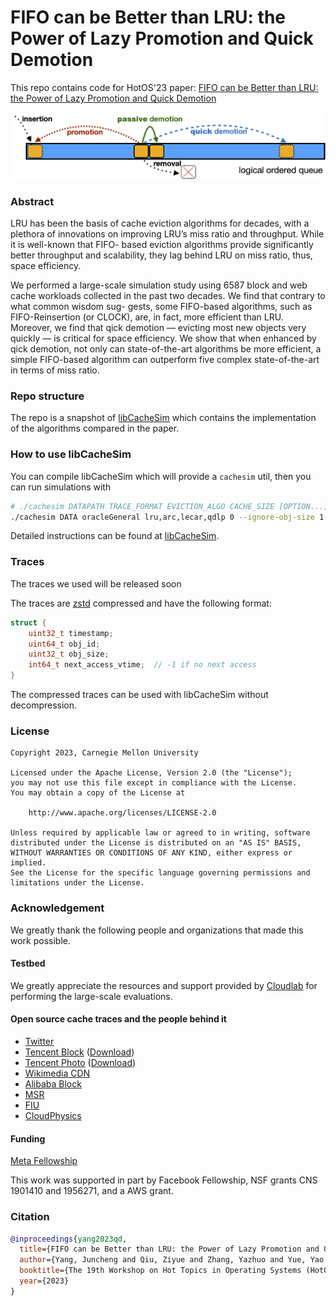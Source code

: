 
# FIFO can be Better than LRU: the Power of Lazy Promotion and Quick Demotion
This repo contains code for HotOS'23 paper: [FIFO can be Better than LRU: the Power of Lazy Promotion and Quick Demotion](https://junchengyang.com/publication/hotos23-qdlp.pdf)

![HotOS diagram](diagram1.png)


### Abstract
LRU has been the basis of cache eviction algorithms for decades, with a plethora of innovations on improving LRU’s miss ratio and throughput. While it is well-known that FIFO- based eviction algorithms provide significantly better throughput and scalability, they lag behind LRU on miss ratio, thus, space efficiency. 

We performed a large-scale simulation study using 6587 block and web cache workloads collected in the past two decades. We find that contrary to what common wisdom sug- gests, some FIFO-based algorithms, such as FIFO-Reinsertion (or CLOCK), are, in fact, more efficient than LRU. Moreover, we find that qick demotion — evicting most new objects very quickly — is critical for space efficiency. We show that when enhanced by qick demotion, not only can state-of-the-art algorithms be more efficient, a simple FIFO-based algorithm can outperform five complex state-of-the-art in terms of miss ratio. 


### Repo structure 
The repo is a snapshot of [libCacheSim](https://github.com/1a1a11a/libCacheSim) which contains the implementation of the algorithms compared in the paper. 


### How to use libCacheSim
You can compile libCacheSim which will provide a `cachesim` util, then you can run simulations with
```bash
# ./cachesim DATAPATH TRACE_FORMAT EVICTION_ALGO CACHE_SIZE [OPTION...]
./cachesim DATA oracleGeneral lru,arc,lecar,qdlp 0 --ignore-obj-size 1
```
Detailed instructions can be found at [libCacheSim](https://github.com/1a1a11a/libCacheSim).


### Traces
The traces we used will be released soon

The traces are [zstd](https://github.com/facebook/zstd) compressed and have the following format:
```c
struct {
    uint32_t timestamp;
    uint64_t obj_id;
    uint32_t obj_size;
    int64_t next_access_vtime;  // -1 if no next access
}
```
The compressed traces can be used with libCacheSim without decompression.


### License
```
Copyright 2023, Carnegie Mellon University

Licensed under the Apache License, Version 2.0 (the "License");
you may not use this file except in compliance with the License.
You may obtain a copy of the License at

    http://www.apache.org/licenses/LICENSE-2.0

Unless required by applicable law or agreed to in writing, software
distributed under the License is distributed on an "AS IS" BASIS,
WITHOUT WARRANTIES OR CONDITIONS OF ANY KIND, either express or implied.
See the License for the specific language governing permissions and
limitations under the License.
```

### Acknowledgement
We greatly thank the following people and organizations that made this work possible. 
#### Testbed
We greatly appreciate the resources and support provided by [Cloudlab](https://cloudlab.us) for performing the large-scale evaluations. 
<!-- Especially Leigh and Mike for helping with many aspects of using the testbed. -->

#### Open source cache traces and **the people behind it**
* [Twitter](https://github.com/twitter/cache-traces)
* [Tencent Block](https://www.usenix.org/conference/atc20/presentation/zhang-yu) ([Download](http://iotta.snia.org/traces/parallel?only=27917))
* [Tencent Photo](https://dl.acm.org/doi/10.1145/3205289.3205299) ([Download](http://iotta.snia.org/traces/parallel?only=27476))
* [Wikimedia CDN](https://wikitech.wikimedia.org/wiki/Analytics/Data_Lake/Traffic/Caching)
* [Alibaba Block](https://github.com/alibaba/block-traces)
* [MSR](http://iotta.snia.org/traces/block-io?only=388)
* [FIU](http://iotta.snia.org/traces/block-io?only=390)
* [CloudPhysics](https://www.usenix.org/conference/fast15/technical-sessions/presentation/waldspurger)

#### Funding
[Meta Fellowship](https://research.facebook.com/blog/2020/1/announcing-the-recipients-of-the-2020-facebook-fellowship-awards/)

This work was supported in part by Facebook Fellowship, NSF grants CNS 1901410 and 1956271, and a AWS grant. 


### Citation
```bibtex
@inproceedings{yang2023qd,
  title={FIFO can be Better than LRU: the Power of Lazy Promotion and Quick Demotion},
  author={Yang, Juncheng and Qiu, Ziyue and Zhang, Yazhuo and Yue, Yao and Rashmi, K.V.},
  booktitle={The 19th Workshop on Hot Topics in Operating Systems (HotOS 23)},
  year={2023}
}
``` 


